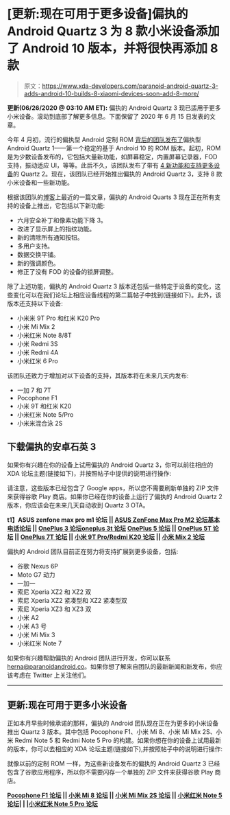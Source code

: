 # [更新:现在可用于更多设备]偏执的 Android Quartz 3 为 8 款小米设备添加了 Android 10 版本，并将很快再添加 8 款

> 原文：<https://www.xda-developers.com/paranoid-android-quartz-3-adds-android-10-builds-8-xiaomi-devices-soon-add-8-more/>

**更新(06/26/2020 @ 03:10 AM ET):** 偏执的 Android Quartz 3 现已适用于更多小米设备。滚动到底部了解更多信息。下面保留了 2020 年 6 月 15 日发表的文章。

今年 4 月初，流行的偏执型 Android 定制 ROM [背后的团队发布了](https://www.xda-developers.com/paranoid-android-android-10-custom-rom-asus-oneplus-xiaomi/)偏执型 Android Quartz 1——第一个稳定的基于 Android 10 的 ROM 版本。起初，ROM 是为少数设备发布的，它包括大量新功能，如屏幕稳定，内置屏幕记录器，FOD 支持，振动适应 UI，等等。此后不久，该团队发布了带有 [4 新功能和支持更多设备](https://www.xda-developers.com/paranoid-android-quartz-2-brings-features-adds-support-oneplus-5-5t-oneplus-7t-pro/)的 Quartz 2。现在，该团队已经开始推出偏执的 Android Quartz 3，支持 8 款小米设备和一些新功能。

根据该团队的[博客](https://blog.paranoidandroid.co/#/post/2020/2020-06-12-pa-quartz-3)上最近的一篇文章，偏执的 Android Quarts 3 现在正在所有支持的设备上推出，它包括以下新功能:

*   六月安全补丁和像素功能下降 3。
*   改进了显示屏上的指纹功能。
*   新的清除所有通知按钮。
*   多用户支持。
*   数据交换平铺。
*   新的强调颜色。
*   修正了没有 FOD 的设备的锁屏调整。

除了上述功能，偏执的 Android Quartz 3 版本还包括一些特定于设备的变化，这些变化可以在我们论坛上相应设备线程的第二篇帖子中找到(链接如下)。此外，该版本还支持以下设备:

*   小米米 9T Pro 和红米 K20 Pro
*   小米 Mi Mix 2
*   小米红米 Note 8/8T
*   小米 Redmi 3S
*   小米 Redmi 4A
*   小米红米 6 Pro

该团队还致力于增加对以下设备的支持，其版本将在未来几天内发布:

*   一加 7 和 7T
*   Pocophone F1
*   小米 9T 和红米 K20
*   小米红米 Note 5/Pro
*   小米米混合泳 2S

## 下载偏执的安卓石英 3

如果你有兴趣在你的设备上试用偏执的 Android Quartz 3，你可以前往相应的 XDA 论坛主题(链接如下)，并按照帖子中提供的说明进行操作:

请注意，这些版本已经包含了 Google apps，所以您不需要刷新单独的 ZIP 文件来获得谷歌 Play 商店。如果你已经在你的设备上运行了偏执的 Android Quartz 2 版本，你应该会在未来几天自动收到 Quartz 3 OTA。

**t1】ASUS zenfone max pro m1 论坛 || [ASUS ZenFone Max Pro M2 论坛](https://forum.xda-developers.com/max-pro-m2)[基本电话论坛](https://forum.xda-developers.com/essential-phone) || [OnePlus 3 论坛](https://forum.xda-developers.com/oneplus-3)[oneplus 3t 论坛](https://forum.xda-developers.com/oneplus-3t) [](https://forum.xda-developers.com/oneplus-3t) [OnePlus 5 论坛](https://forum.xda-developers.com/oneplus-5) || [OnePlus 5T 论坛](https://forum.xda-developers.com/oneplus-5t) || [OnePlus 7T 论坛](https://forum.xda-developers.com/7t-pro) || [小米 9T Pro/Redmi K20 论坛](https://forum.xda-developers.com/k20-pro) || [小米 Mix 2 论坛](https://forum.xda-developers.com/mi-mix-2)**

偏执的 Android 团队目前正在努力将支持扩展到更多设备，包括:

*   谷歌 Nexus 6P
*   Moto G7 动力
*   一加一
*   索尼 Xperia XZ2 和 XZ2 双
*   索尼 Xperia XZ2 紧凑型和 XZ2 紧凑型双
*   索尼 Xperia XZ3 和 XZ3 双
*   小米 A2
*   小米 A3 号
*   小米 Mi Mix 3
*   小米红米 Note 7

如果你有兴趣帮助偏执的 Android 团队进行开发，你可以联系 herna@paranoidandroid.co。如果你想了解来自团队的最新新闻和新发布，你应该考虑在 Twitter 上关注他们。

* * *

## 更新:现在可用于更多小米设备

正如本月早些时候承诺的那样，偏执的 Android 团队现在正在为更多的小米设备推出 Quartz 3 版本。其中包括 Pocophone F1、小米 Mi 8、小米 Mi Mix 2S、小米 Redmi Note 5 和 Redmi Note 5 Pro 的构建。如果你想在你的设备上试用最新的版本，你可以去相应的 XDA 论坛主题(链接如下),并按照帖子中的说明进行操作:

就像以前的定制 ROM 一样，为这些新设备发布的偏执的 Android Quartz 3 已经包含了谷歌应用程序，所以你不需要闪存一个单独的 ZIP 文件来获得谷歌 Play 商店。

**[Pocophone F1 论坛](https://forum.xda-developers.com/poco-f1) || [小米 Mi 8 论坛](https://forum.xda-developers.com/mi-8) || [小米 Mi Mix 2S 论坛](https://forum.xda-developers.com/xiaomi-mi-mix-2s) || [小米红米 Note 5 论坛](https://forum.xda-developers.com/redmi-note-5)| | |[小米红米 Note 5 Pro 论坛](https://forum.xda-developers.com/redmi-note-5-pro)**